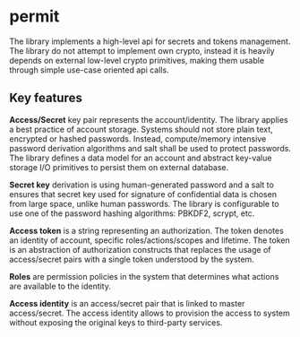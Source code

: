 # permit

The library implements a high-level api for secrets and tokens management. The library do not attempt to implement own crypto, instead it is heavily depends on external low-level crypto primitives, making them usable through simple use-case oriented api calls.


## Key features 

**Access/Secret** key pair represents the account/identity. The library applies a best practice of account storage. Systems should not store plain text, encrypted or hashed passwords. Instead, compute/memory intensive password derivation algorithms and salt shall be used to protect passwords. The library defines a data model for an account and abstract key-value storage I/O primitives to persist them on external database.  

**Secret key** derivation is using human-generated password and a salt to ensures that secret key used for signature of confidential data is chosen from large space, unlike human passwords. The library is configurable to use one of the password hashing algorithms: PBKDF2, scrypt, etc.
 
**Access token** is a string representing an authorization. The token denotes an identity of account, specific roles/actions/scopes and lifetime. The token is an abstraction of authorization constructs that replaces the usage of access/secret pairs with a single token understood by the system.

**Roles** are permission policies in the system that determines what actions are available to the identity.

**Access identity** is an access/secret pair that is linked to master access/secret. The access identity allows to provision the access to system without exposing the original keys to third-party services.  

